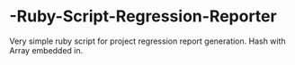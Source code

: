 # -Ruby-Script-Regression-Reporter
Very simple ruby script for project regression report generation.  Hash with Array embedded in.
